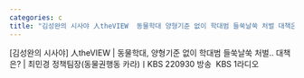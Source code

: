 ```yaml
---
categories: c
title: "김성완의 시사야 人theVIEW  동물학대 양형기준 없이 학대범 들쑥날쑥 처벌 대책은  최민경 정책팀장동물권행동 카라ㅣKBS 220930 방송  KBS 1라디오"
---
```

[김성완의 시사야] 人theVIEW | 동물학대, 양형기준 없이 학대범 들쑥날쑥 처벌.. 대책은? | 최민경 정책팀장(동물권행동 카라)ㅣKBS 220930 방송&nbsp;&nbsp;KBS 1라디오